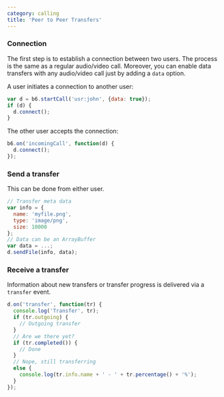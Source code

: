 ```yaml
---
category: calling
title: 'Peer to Peer Transfers'
---
```


### Connection

The first step is to establish a connection between two users. The process is the same as a regular audio/video call. Moreover, you can enable data transfers with any audio/video call just by adding a `data` option.

A user initiates a connection to another user:

```js
var d = b6.startCall('usr:john', {data: true});
if (d) {
  d.connect();
}
```

The other user accepts the connection:

```js
b6.on('incomingCall', function(d) {
  d.connect();
});
```

### Send a transfer

This can be done from either user.

```js
// Transfer meta data
var info = {
  name: 'myfile.png',
  type: 'image/png',
  size: 10000
};
// Data can be an ArrayBuffer
var data = ...;
d.sendFile(info, data);
```

### Receive a transfer

Information about new transfers or transfer progress is delivered via a `transfer` event.

```js
d.on('transfer', function(tr) {
  console.log('Transfer', tr);
  if (tr.outgoing) {
    // Outgoing transfer
  }
  // Are we there yet?
  if (tr.completed()) {
    // Done
  }
  // Nope, still transferring
  else {
    console.log(tr.info.name + ' - ' + tr.percentage() + '%');
  }
});
```
